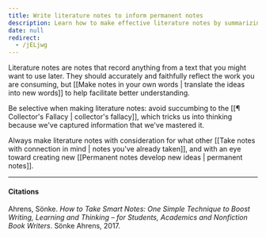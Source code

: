 ```yaml
---
title: Write literature notes to inform permanent notes
description: Learn how to make effective literature notes by summarizing texts in your own words, avoiding information overload, and linking notes to develop new ideas for better understanding and writing.
date: null
redirect:
  - /jELjwg
---
```


Literature notes are notes that record anything from a text that you might want to use later. They should accurately and faithfully reflect the work you are consuming, but [[Make notes in your own words | translate the ideas into new words]] to help facilitate better understanding.

Be selective when making literature notes: avoid succumbing to the [[¶ Collector's Fallacy | collector's fallacy]], which tricks us into thinking because we've captured information that we've mastered it.

Always make literature notes with consideration for what other [[Take notes with connection in mind | notes you've already taken]], and with an eye toward creating new [[Permanent notes develop new ideas | permanent notes]].

---

#### Citations

Ahrens, Sönke. _How to Take Smart Notes: One Simple Technique to Boost Writing, Learning and Thinking – for Students, Academics and Nonfiction Book Writers_. Sönke Ahrens, 2017.
